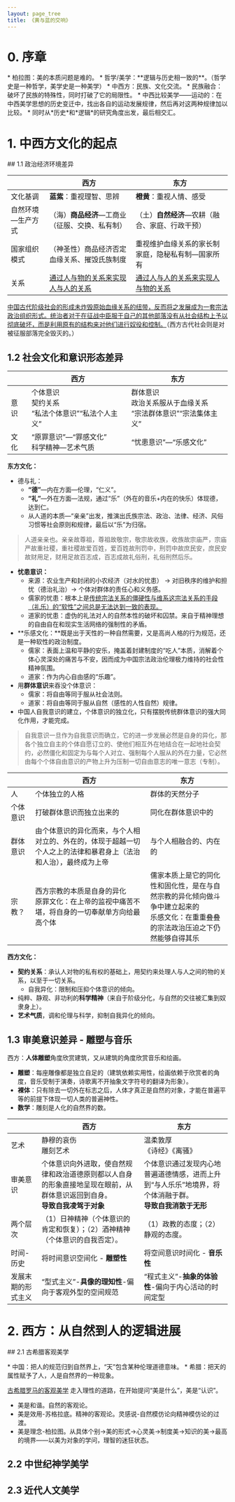 ```yaml
---
layout: page_tree
title: 《黄与蓝的交响》
---
```


# 0. 序章
<p></p>
* 柏拉图：美的本质问题是难的。
* 哲学/美学：**逻辑与历史相一致的**。（哲学史是一种哲学，美学史是一种美学）
* 中西方：民族、文化交流。
  * 民族融合：破坏了民族的特殊性，同时打破了它的局限性。
  * 中西比较美学——运动的：在中西美学思想的历史变迁中，找出各自的运动发展规律，然后再对这两种规律加以比较。
  * 同时从*历史*和*逻辑*的研究角度出发，最后相交汇。


# 1. 中西方文化的起点
<p></p>
## 1.1 政治经济环境差异
<p></p>

| | 西方| 东方|
|---|---|---|
| 文化基调 | **蓝紫**：重视理智、思辨 | **橙黄**：重视人情、感受|
| 自然环境—生产方式| （海）**商品经济**—工商业（征服、交换、私有制） | （土）**自然经济**—农耕（融合、家庭、行政干预） |
| 国家组织模式  | （神圣性）商品经济否定血缘关系、摧毁氏族制度 | 重视维护血缘关系的家长制家庭，隐秘私有制—国家所有 |
| 关系  | <u>通过人与物的关系来实现人与人的关系</u> | <u>通过人与人的关系来实现人与物的关系</u> |

<u>中国古代阶级社会的形成未炸毁原始血缘关系的纽带，反而将之发展成为一套宗法政治组织形式。统治者对于在征战中臣服于自己的其他部落没有从社会结构上予以彻底破坏，而是利用原有的结构来对他们进行奴役和控制。</u>（西方古代社会则是对被征服部落完全毁灭的。）

## 1.2 社会文化和意识形态差异
<p></p>

| | 西方| 东方|
|---|---|---|
| 意识 | 个体意识 <br> 契约关系 <br> “私法个体意识”“私法个人主义”| 群体意识 <br>政治关系服从于血缘关系 <br> “宗法群体意识”“宗法集体主义”|
| 文化  |  “原罪意识”—“罪感文化”  <br> 科学精神—艺术气质  | “忧患意识”—“乐感文化” |

**东方文化：**
* 德与礼：
  * **“德”**—内在方面—伦理，“仁义”。
  * **“礼”**—外在方面—法规，通过“乐”（外在的音乐+内在的快乐）体现德，达到仁。
  * 从人道的本质—“亲亲”出发，推演出氏族宗法、政治、法律、经济、风俗习惯等社会原则和规律，最后以“乐”为归宿。

> 人道亲亲也。亲亲故尊祖，尊祖故敬宗，敬宗故收族，收族故宗庙严，宗庙严故重社稷，重社稷故爱百姓，爱百姓故刑罚中，刑罚中故庶民安，庶民安故财用足，财用足故百志成，百志成故礼俗刑，礼俗刑然后乐。

* **忧患意识：**
  * 来源：农业生产和封闭的小农经济（对水的忧患） -> 对旧秩序的维护和担忧（德治礼治）-> 个体对群体的责任心和义务感。
  * 儒家的忧患：根本上是<u>传统宗法关系的僵硬性与维系这宗法关系的手段（礼乐）的“软性”之间总是无法达到一致的表现。</u>
  * 道家的忧患：虚伪的礼法对人的自然本性的破坏和囚禁。来自于精神理想的自由自在和现实生活网络的强制性的矛盾。
* **乐感文化：**既是出于天性的一种自然需要，又是高尚人格的行为规范，还是一种软性的政治制度。
  * 儒家：表面上温和平静的安乐，掩盖着封建制度的“吃人”本质，消解着个体心灵深处的痛苦与不安，因而成为中国宗法政治伦理极力维持的社会性精神氛围。
  * 道家：作为内心自由感的“乐趣”。
* 用**群体意识**来吞没个体意识：
  * 儒家：将自由等同于服从社会法则。
  * 道家：将自由等同于服从自然（感性的人性自然）规律。
* 中国人自我意识的建立，个体意识的独立化，只有摆脱传统群体意识的强大同化作用，才能完成。


> 自我意识一旦作为自我意识而确立，它的进一步发展必然是自身的异化，那各个独立自主的个体自愿订立的、使他们相互外在地结合在一起地社会契约，必然僵化和固定为与每个人对立、强制每个人服从的外在力量，它必然由每个个体自由意识的产物上升为压制一切自由意志的唯一意志（专制）。

| | 西方| 东方|
|---|---|---|
| 人 | 个体独立的人格 | 群体的天然分子|
| 个体意识| 打破群体意识而独立出来的 | 同化在群体意识中的 |
| 群体意识| 由个体意识的异化而来，与个人相对立的、外在的，体现于超越一切个人之上的法律和暴君身上（法治和人治），最终成为上帝 | 与个人相融合的、内在的|
| 宗教？ | 西方宗教的本质是自身的异化 <br> 原罪文化：在上帝的监视中痛苦不堪，将自身的一切奉献单方向给最高个体 | 儒家本质上是它的同化性和固化性，是在与自然宗教的异化倾向做斗争中建立起来的 <br> 乐感文化：在重重叠叠的宗法政治压迫之下仍然能够自得其乐 |


**西方文化：**
* **契约关系**：承认人对物的私有权的基础上，用契约来处理人与人之间的物的关系，以至于一切关系。
  * 自我异化：限制和压抑个体意识的倾向。
* 纯粹、静观、非功利的**科学精神**（来自于阶级分化，与自然的交往被汇集到奴隶身上）。
* **艺术气质**，调和伦理与科学，抑制自我异化的倾向。

## 1.3 审美意识差异 - 雕塑与音乐

西方：**人体雕塑**角度欣赏建筑，又从建筑的角度欣赏音乐和绘画。
* **雕塑**：每座雕像都是独立自足的（建筑依赖实用性，绘画依赖于欣赏者的角度，音乐受制于演奏，诗歌离不开抽象文字符号的翻译为形象）。
* **裸体**：只有除去一切外在标志之后，人体才真正是自然的对象，才能在普遍平等的前提下体现一切人类的普遍神性。
* **数学**：雕刻是人化的自然界的数。

| | 西方| 东方|
|---|---|---|
| 艺术| 静穆的哀伤<br> 雕刻艺术 | 温柔敦厚 <br> 《诗经》《离骚》|
| 审美意识 | 个体意识向外进取，使自然规律和政治道德原则都以人自身的形象直接地呈现在眼前，从群体意识返回到自身。<br> **导致自我凌驾于对象** | 个体意识通过发现内心地普遍道德情感，进而上升到“与人乐乐”地境界，将个体消融于群。<br> **导致自我消散于无形** |
| 两个层次 | （1）日神精神（个体意识的肯定和恢复）；（2）酒神精神（个体意识的自我否定）。 | （1）政教的态度；（2）静观的态度。 |
| 时间-历史 | 将时间意识空间化 - **雕塑性** | 将空间意识时间化 - **音乐性** |
| 发展末期的形式主义 | “型式主义”-**具像的理知性**-偏向于客观外型的空间规范 | “程式主义”-**抽象的体验性**-偏向于内心活动的时间定型 |

<p></p>

# 2. 西方：从自然到人的逻辑进展
<p></p>
## 2.1 古希腊客观美学

<p></p>
* 中国：把人的规范归到自然界上，“天”包含某种伦理道德意味。
* 希腊：把天的属性赋予了人，人是自然界的一种现象。

[古希腊罗马的客观美学](/Philosophy/art/dxm_art/#l1)
走入理性的道路，在开始提问“美是什么”，美是“认识”。
* 美是和谐。自然的客观论。
* 美是效用-苏格拉底。精神的客观论。灵感说-自然模仿论向精神模仿论的过渡。
* 美是理念-柏拉图。从具体个别->美的形式->心灵美->制度美->知识的美->最高的境界——以美为对象的学问，理智的迷狂状态。

## 2.2 中世纪神学美学

## 2.3 近代人文美学
